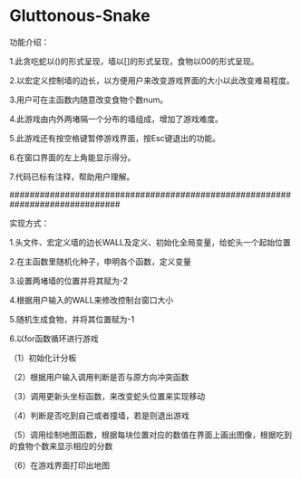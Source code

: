 # Gluttonous-Snake
功能介绍：

1.此贪吃蛇以()的形式呈现，墙以[]的形式呈现，食物以00的形式呈现。

2.以宏定义控制墙的边长，以方便用户来改变游戏界面的大小以此改变难易程度。

3.用户可在主函数内随意改变食物个数num。

4.此游戏由内外两堵隔一个分布的墙组成，增加了游戏难度。

5.此游戏还有按空格键暂停游戏界面，按Esc键退出的功能。

6.在窗口界面的左上角能显示得分。

7.代码已标有注释，帮助用户理解。

##############################################################################

实现方式：

1.头文件、宏定义墙的边长WALL及定义、初始化全局变量，给蛇头一个起始位置

2.在主函数里随机化种子，申明各个函数，定义变量

3.设置两堵墙的位置并将其赋为-2

4.根据用户输入的WALL来修改控制台窗口大小

5.随机生成食物，并将其位置赋为-1

6.以for函数循环进行游戏

  （1）初始化计分板
  
  （2）根据用户输入调用判断是否与原方向冲突函数
  
  （3）调用更新头坐标函数，来改变蛇头位置来实现移动
  
  （4）判断是否吃到自己或者撞墙，若是则退出游戏
  
  （5）调用绘制地图函数，根据每块位置对应的数值在界面上画出图像，根据吃到的食物个数来显示相应的分数
  
  （6）在游戏界面打印出地图
